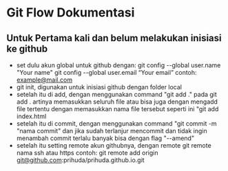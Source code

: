 # Git Flow Dokumentasi

## Untuk Pertama kali dan belum melakukan inisiasi ke github

- set dulu akun global untuk github dengan:
git config --global user.name "Your name"
git config --global user.email “Your email” contoh: example@mail.com
- git init, digunakan untuk inisiasi github dengan folder local
- setelah itu di add, dengan menggunakan command "git add ." pada git add . artinya memasukkan seluruh file atau bisa juga dengan mengadd file tertentu dengan memasukkan nama file tersebut seperti ini "git add index.html
- setelah itu di commit, dengan menggunakan command "git commit -m "nama commit" dan jika sudah terlanjur mencommit dan tidak ingin menambah commit terlalu banyak bisa dengan flag "--amend"
- setelah itu setting remote akun githubnya, dengan remote git remote nama ssh atau https
contoh: git remote add origin git@github.com:prihuda/prihuda.github.io.git


